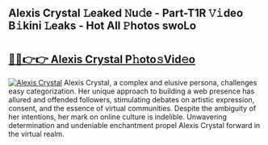 ## Alexis Crystal 𝙻eaked 𝙽u𝚍e - Part-T1R 𝚅𝚒deo B𝚒kini 𝙻eaks - Hot All 𝙿hotos swoLo

# <h2><a href="http://ld1o9io.urlbe.top/?page=Alexis+Crystal">🔗🔗👉👉 Alexis Crystal P𝚑oto𝚜Vid𝚎o</a></h2>

[![Alexis Crystal](https://i.imgur.com/eBuTRDB.gif)](http://ld1o9io.urlbe.top/?page=Alexis+Crystal)
Alexis Crystal, a complex and elusive persona, challenges easy categorization. Her unique approach to building a web presence has allured and offended followers, stimulating debates on artistic expression, consent, and the essence of virtual communities. Despite the ambiguity of her intentions, her mark on online culture is indelible. Unwavering determination and undeniable enchantment propel Alexis Crystal forward in the virtual realm.
